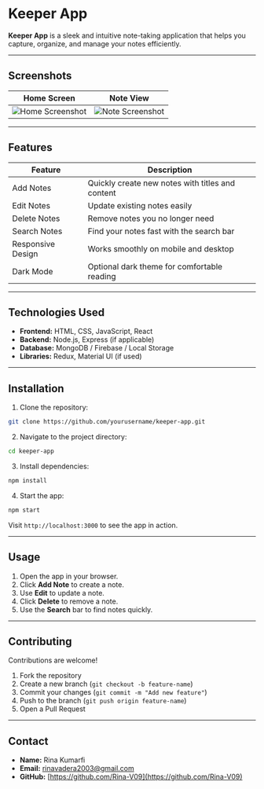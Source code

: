 # Keeper App
**Keeper App** is a sleek and intuitive note-taking application that helps you capture, organize, and manage your notes efficiently.

---

## Screenshots

| Home Screen                                             | Note View                                               |
| ------------------------------------------------------- | ------------------------------------------------------- |
| ![Home Screenshot](https://via.placeholder.com/300x200) | ![Note Screenshot](https://via.placeholder.com/300x200) |

---

## Features

| Feature           | Description                                      |
| ----------------- | ------------------------------------------------ |
| Add Notes         | Quickly create new notes with titles and content |
| Edit Notes        | Update existing notes easily                     |
| Delete Notes      | Remove notes you no longer need                  |
| Search Notes      | Find your notes fast with the search bar         |
| Responsive Design | Works smoothly on mobile and desktop             |
| Dark Mode         | Optional dark theme for comfortable reading      |

---

## Technologies Used

* **Frontend:** HTML, CSS, JavaScript, React
* **Backend:** Node.js, Express (if applicable)
* **Database:** MongoDB / Firebase / Local Storage
* **Libraries:** Redux, Material UI (if used)

---

## Installation

1. Clone the repository:

```bash
git clone https://github.com/yourusername/keeper-app.git
```

2. Navigate to the project directory:

```bash
cd keeper-app
```

3. Install dependencies:

```bash
npm install
```

4. Start the app:

```bash
npm start
```

Visit `http://localhost:3000` to see the app in action.

---

## Usage

1. Open the app in your browser.
2. Click **Add Note** to create a note.
3. Use **Edit** to update a note.
4. Click **Delete** to remove a note.
5. Use the **Search** bar to find notes quickly.

---

## Contributing

Contributions are welcome!

1. Fork the repository
2. Create a new branch (`git checkout -b feature-name`)
3. Commit your changes (`git commit -m "Add new feature"`)
4. Push to the branch (`git push origin feature-name`)
5. Open a Pull Request

---
## Contact

* **Name:** Rina Kumarfi
* **Email:** [rinavadera2003@gmail.com](mailto:rinavadera2003@gmail.com)
* **GitHub:** [https://github.com/Rina-V09](https://github.com/Rina-V09)
